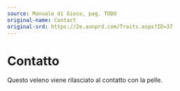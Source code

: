```yaml
---
source: Manuale di Gioco, pag. TODO
original-name: Contact
original-srd: https://2e.aonprd.com/Traits.aspx?ID=37
---
```


# Contatto

Questo veleno viene rilasciato al contatto con la pelle.
